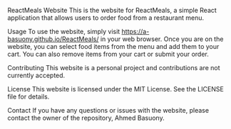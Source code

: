 ReactMeals Website
This is the website for ReactMeals, a simple React application that allows users to order food from a restaurant menu.

Usage
To use the website, simply visit https://a-basuony.github.io/ReactMeals/ in your web browser. Once you are on the website, you can select food items from the menu and add them to your cart. You can also remove items from your cart or submit your order.

Contributing
This website is a personal project and contributions are not currently accepted.

License
This website is licensed under the MIT License. See the LICENSE file for details.

Contact
If you have any questions or issues with the website, please contact the owner of the repository, Ahmed Basuony.
